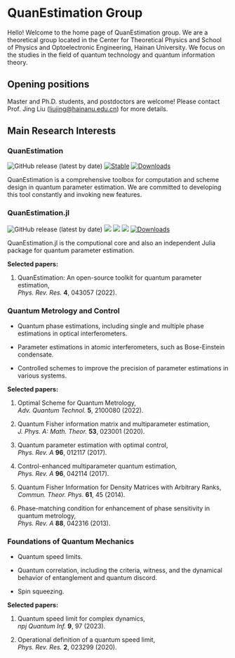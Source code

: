 <script async src="https://badge.dimensions.ai/badge.js" charset="utf-8"></script>

# **QuanEstimation Group**

Hello! Welcome to the home page of QuanEstimation group. We are a theoretical group located in the Center for Theoretical Physics and School of Physics and Optoelectronic Engineering, Hainan University. We focus on the studies in the field of quantum technology and quantum information theory. 

## **Opening positions**

Master and Ph.D. students, and postdoctors are welcome! Please contact Prof. Jing Liu (liujing@hainanu.edu.cn) for more details. 

## **Main Research Interests**

### **QuanEstimation** 

![GitHub release (latest by date)](https://img.shields.io/github/v/release/QuanEstimation/QuanEstimation)
[![Stable](https://img.shields.io/badge/docs-stable-blue.svg)](https://quanestimation.github.io/QuanEstimation/) 
[![Downloads](https://static.pepy.tech/badge/quanestimation)](https://pepy.tech/project/quanestimation)

QuanEstimation is a comprehensive toolbox for computation and scheme design in quantum parameter estimation. We are committed to developing this tool constantly 
and invoking new features. 

### QuanEstimation.jl
![GitHub release (latest by date)](https://img.shields.io/github/v/release/QuanEstimation/QuanEstimation.jl)
[![][docs-img]][docs-url]
[![][action-img]][action-url]
[![][codecov-img]][codecov-url]
[![Downloads](https://img.shields.io/badge/dynamic/json?url=http%3A%2F%2Fjuliapkgstats.com%2Fapi%2Fv1%2Ftotal_downloads%2FQuanEstimation&query=total_requests&suffix=%2Ftotal&label=Downloads)](https://juliapkgstats.com/pkg/QuanEstimation)

[action-img]: https://github.com/QuanEstimation/QuanEstimation.jl/actions/workflows/CI_QuanEstimation.yml/badge.svg
[action-url]: https://github.com/QuanEstimation/QuanEstimation.jl/actions
[codecov-img]: https://codecov.io/gh/QuanEstimation/QuanEstimation.jl/graph/badge.svg
[codecov-url]: https://codecov.io/gh/QuanEstimation/QuanEstimation.jl
[docs-img]: https://img.shields.io/badge/docs-stable-blue.svg
[docs-url]: https://quanestimation.github.io/QuanEstimation/

QuanEstimation.jl is the computional core and also an independent Julia package for quantum parameter estimation.

**Selected papers:**

1. QuanEstimation: An open-source toolkit for quantum parameter estimation, <br>
*Phys. Rev. Res.* **4**, 043057 (2022). <span class="__dimensions_badge_embed__" data-doi="10.1103/PhysRevResearch.4.043057" data-style="large_rectangle" style="display:inline;"></span>

### **Quantum Metrology and Control**

- Quantum phase estimations, including single and multiple phase estimations in optical interferometers.

- Parameter estimations in atomic interferometers, such as Bose-Einstein condensate.

- Controlled schemes to improve the precision of parameter estimations in various systems.

**Selected papers:**

1. Optimal Scheme for Quantum Metrology, <br>
*Adv. Quantum Technol.* **5**, 2100080 (2022). <span class="__dimensions_badge_embed__" data-doi="10.1002/qute.202100080" data-style="large_rectangle" style="display:inline;"></span>

2. Quantum Fisher information matrix and multiparameter estimation,  <br>
*J. Phys. A: Math. Theor.* **53**, 023001 (2020). <span class="__dimensions_badge_embed__" data-doi="10.1088/1751-8121/ab5d4d" data-style="large_rectangle" style="display:inline;"></span>

3. Quantum parameter estimation with optimal control,  <br>
*Phys. Rev. A* **96**, 012117 (2017). <span class="__dimensions_badge_embed__" data-doi="10.1103/PhysRevA.96.012117" data-style="large_rectangle" style="display:inline;"></span>

4. Control-enhanced multiparameter quantum estimation, <br>
*Phys. Rev. A* **96**, 042114 (2017). <span class="__dimensions_badge_embed__" data-doi="10.1103/PhysRevA.96.042114" data-style="large_rectangle" style="display:inline;"></span>

5. Quantum Fisher Information for Density Matrices with Arbitrary Ranks, <br>
*Commun. Theor. Phys.* **61**, 45 (2014). <span class="__dimensions_badge_embed__" data-doi="10.1088/0253-6102/61/1/08" data-style="large_rectangle" style="display:inline;"></span>

6. Phase-matching condition for enhancement of phase sensitivity in quantum metrology, <br>
*Phys. Rev. A* **88**, 042316 (2013). <span class="__dimensions_badge_embed__" data-doi="10.1103/PhysRevA.88.042316" data-style="large_rectangle" style="display:inline;"></span>


### **Foundations of Quantum Mechanics**

- Quantum speed limits. ​​ 

- Quantum correlation, including the criteria, witness, and the dynamical behavior of entanglement and quantum discord.

- Spin squeezing.

**Selected papers:**

1. Quantum speed limit for complex dynamics, <br>
*npj Quantum Inf.* **9**, 97 (2023). <span class="__dimensions_badge_embed__" data-doi="10.1038/s41534-023-00768-8" data-style="large_rectangle" style="display:inline;"></span>

2. Operational definition of a quantum speed limit, <br>
*Phys. Rev. Res.* **2**, 023299 (2020). <span class="__dimensions_badge_embed__" data-doi="10.1103/PhysRevResearch.2.023299" data-style="large_rectangle" style="display:inline;"></span>


